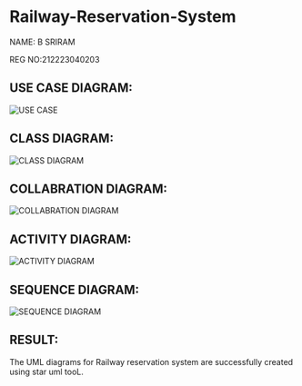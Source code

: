 # Railway-Reservation-System

NAME: B SRIRAM

REG NO:212223040203

## USE CASE DIAGRAM:
![USE CASE](https://github.com/user-attachments/assets/4c845925-8171-4663-8ab7-6b567d274b7e)

## CLASS DIAGRAM:
![CLASS DIAGRAM](https://github.com/user-attachments/assets/3fa87652-26ee-4dcd-8fa9-67e827a791a1)

## COLLABRATION DIAGRAM:
![COLLABRATION DIAGRAM](https://github.com/user-attachments/assets/8bedae1b-c87a-4ff0-a057-2ff1c736ca29)

## ACTIVITY DIAGRAM:
![ACTIVITY DIAGRAM](https://github.com/user-attachments/assets/ff1dc607-1316-40fd-8e34-7867d2ef1623)

## SEQUENCE DIAGRAM:
![SEQUENCE DIAGRAM](https://github.com/user-attachments/assets/a33f18cf-3970-49a1-a19a-21036740298c)

## RESULT:

The UML diagrams for Railway reservation system are successfully created using star uml tooL.

